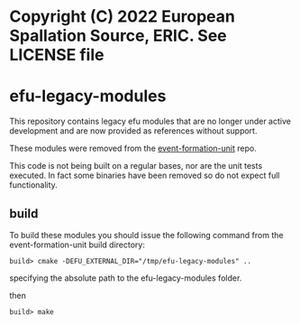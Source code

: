 # Copyright (C) 2022 European Spallation Source, ERIC. See LICENSE file

# efu-legacy-modules

This repository contains legacy efu modules that are no longer under
active development and are now provided as references without support.

These modules were removed from the
[event-formation-unit](https://github.com/ess-dmsc/event-formation-unit.git)
repo.

This code is not being built on a regular bases, nor are the unit tests
executed. In fact some binaries have been removed so do not expect full
functionality.

## build
To build these modules you should issue the following command from the
event-formation-unit build directory:

    build> cmake -DEFU_EXTERNAL_DIR="/tmp/efu-legacy-modules" ..

specifying the absolute path to the efu-legacy-modules folder.

then

    build> make
